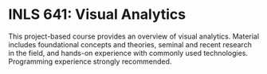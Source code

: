 # INLS 641: Visual Analytics

This project-based course provides an overview of visual analytics. Material includes foundational concepts and theories, seminal and recent research in the field, and hands-on experience with commonly used technologies. Programming experience strongly recommended.